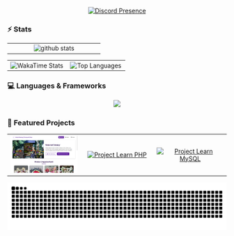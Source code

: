 <div align="center">

[![Discord Presence](https://lanyard.cnrad.dev/api/1134220267535745065)](https://discord.com/users/1134220267535745065)

</div>

### ⚡ **Stats**

<table width="100%">
<tr> 
<td width="50%" align="center">
<picture decoding="async" loading="lazy">
<source media="(prefers-color-scheme: dark)" srcset="https://pixel-profile.vercel.app/api/github-stats?username=Arganata-on&screen_effect=true&dithering=true&include_all_commits=true&pixelate_avatar=false&background=radial-gradient%28circle+at+50%25+50%25%2C+%233461da+0%25%2C+%231c1c45+100%25%29&color=%23ffffffFF">
<img alt="github stats" src="https://pixel-profile.vercel.app/api/github-stats?username=<Arganata-on>&theme=summer">
</picture>
</td>
</tr>
</table>

<table width="100%">
<tr> 
<td width="50%" align="center">
<picture>
<source media="(prefers-color-scheme: dark)" srcset="https://github-readme-stats.vercel.app/api/wakatime?username=Arganata&layout=compact&theme=tokyonight&hide_border=true&langs_count=6">
<source media="(prefers-color-scheme: light)" srcset="https://github-readme-stats.vercel.app/api/wakatime?username=Arganata&layout=compact&theme=buefy&hide_border=true&langs_count=6">
<img align="center" src="https://github-readme-stats.vercel.app/api/wakatime?username=Arganata&layout=compact&theme=tokyonight&hide_border=true&langs_count=6" alt="WakaTime Stats">
</picture>
</td>
<td width="50%" align="center">
<picture>
<source media="(prefers-color-scheme: dark)" srcset="https://github-readme-stats.vercel.app/api/top-langs/?username=Arganata-on&layout=compact&theme=tokyonight&hide_border=true&count_private=true">
<source media="(prefers-color-scheme: light)" srcset="https://github-readme-stats.vercel.app/api/top-langs/?username=Arganata-on&layout=compact&theme=buefy&hide_border=true&count_private=true">
<img align="center" src="https://github-readme-stats.vercel.app/api/top-langs/?username=Arganata-on&layout=compact&theme=tokyonight&hide_border=true&count_private=true&bg_color=0D1117" alt="Top Languages">
</picture>
</td>
</tr>
</table>

### 💻 **Languages & Frameworks**

<div align="center">
<p><img src="https://skillicons.dev/icons?i=cpp,java,php,html,css,mysql,git,vscode,idea,stackoverflow" /></p>
</div>

### 🚀 **Featured Projects**

<table width="100%">
<tr>
<td width="25%" align="center">
<a href="https://github.com/Arganata-on/website-toko-bouquet">
<picture>
<img src="https://raw.githubusercontent.com/Arganata-on/website-toko-bouquet/main/thumbnail.png" alt="Project Website Toko Bouquet">
</picture>
</a>
</td>
<td width="25%" align="center">
<a href="https://github.com/Arganata-on/learn-php">
<picture>
<img src="https://img.youtube.com/vi/zZ6vybT1HQs/maxresdefault.jpg" alt="Project Learn PHP">
</picture>
</a>
</td>
<td width="25%" align="center">
<a href="https://github.com/Arganata-on/learn-mysql">
<picture>
<img src="https://img.youtube.com/vi/5OdVJbNCSso/maxresdefault.jpg" alt="Project Learn MySQL">
</picture>
</a>
</td>
</tr>
</table>

<div align="center">
<picture>
<source media="(prefers-color-scheme: dark)" srcset="https://raw.githubusercontent.com/Arganata-on/Arganata-on/output/github-contribution-grid-snake-dark.svg">
<source media="(prefers-color-scheme: light)" srcset="https://raw.githubusercontent.com/Arganata-on/Arganata-on/output/github-contribution-grid-snake.svg">
<img src="https://raw.githubusercontent.com/Arganata-on/Arganata-on/output/github-contribution-grid-snake-dark.svg" alt="Contribution Snake">
</picture>
</div>
